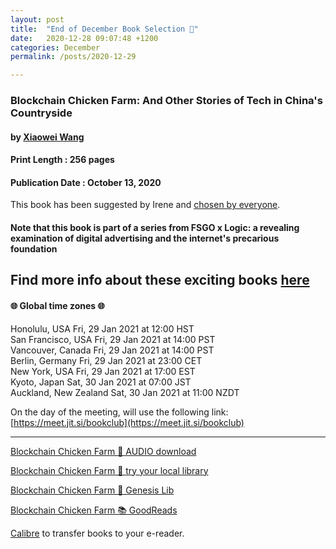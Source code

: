 ```yaml
---
layout: post
title:  "End of December Book Selection 🦝"
date:   2020-12-28 09:07:48 +1200
categories: December
permalink: /posts/2020-12-29

---
```


### Blockchain Chicken Farm: And Other Stories of Tech in China's Countryside
#### by [Xiaowei Wang](https://www.fsgoriginals.com/authors/xiaowei-wang)
#### Print Length : 256 pages
#### Publication Date : October 13, 2020

This book has been suggested by Irene and [chosen by everyone](https://www.survey-maker.com/results3314758xf1474222-102?s=res).

#### Note that this book is part of a series from FSGO x Logic: a revealing examination of digital advertising and the internet's precarious foundation

Find more info about these exciting books [here](https://www.fsgoriginals.com/news/logic-series-covers)
---

####  🌐 Global time zones 🌐

Honolulu, USA            Fri, 29 Jan 2021 at 12:00 HST    <br/>
San Francisco, USA       Fri, 29 Jan 2021 at 14:00 PST    <br/>
Vancouver, Canada        Fri, 29 Jan 2021 at 14:00 PST    <br/>
Berlin, Germany          Fri, 29 Jan 2021 at 23:00 CET    <br/>
New York, USA            Fri, 29 Jan 2021 at 17:00 EST    <br/>
Kyoto, Japan             Sat, 30 Jan 2021 at 07:00 JST    <br/>
Auckland, New Zealand    Sat, 30 Jan 2021 at 11:00 NZDT   <br/>


On the day of the meeting, will use the following link:
[https://meet.jit.si/bookclub](https://meet.jit.si/bookclub)

---

[Blockchain Chicken Farm 🔗  AUDIO download](https://www.overdrive.com/media/5962280/blockchain-chicken-farm)

[Blockchain Chicken Farm 🔗  try your local library](https://www.overdrive.com/media/5746101/blockchain-chicken-farm)

[Blockchain Chicken Farm 🔗 Genesis Lib](http://libgen.rs/book/index.php?md5=3465BA98FFD73364AA0AD6E86F2F22F6)

[Blockchain Chicken Farm 📚 GoodReads](https://www.goodreads.com/book/show/50403472-blockchain-chicken-farm?from_search=true&from_srp=true&qid=Ic5ysTOGyK&rank=1)

[Calibre](https://calibre-ebook.com/) to transfer books to your e-reader.
